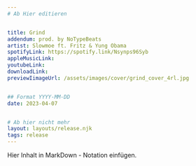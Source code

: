 ```yaml
---
# Ab Hier editieren


title: Grind
addendum: prod. by NoTypeBeats
artist: Slowmoe ft. Fritz & Yung Obama
spotifyLink: https://spotify.link/Nsynps96Syb
appleMusicLink: 
youtubeLink: 
downloadLink: 
previewIimageUrl: /assets/images/cover/grind_cover_4rl.jpg


## Format YYYY-MM-DD
date: 2023-04-07


# Ab hier nicht mehr
layout: layouts/release.njk
tags: release
---
```


Hier Inhalt in MarkDown - Notation einfügen.